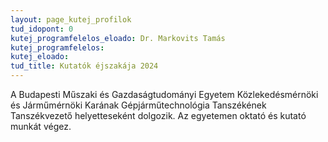 ```yaml
---
layout: page_kutej_profilok
tud_idopont: 0
kutej_programfelelos_eloado: Dr. Markovits Tamás
kutej_programfelelos: 
kutej_eloado:
tud_title: Kutatók éjszakája 2024
---
```

A Budapesti Műszaki és Gazdaságtudományi Egyetem Közlekedésmérnöki és Járműmérnöki Karának Gépjárműtechnológia Tanszékének Tanszékvezető helyetteseként dolgozik. Az egyetemen oktató és kutató munkát végez.
